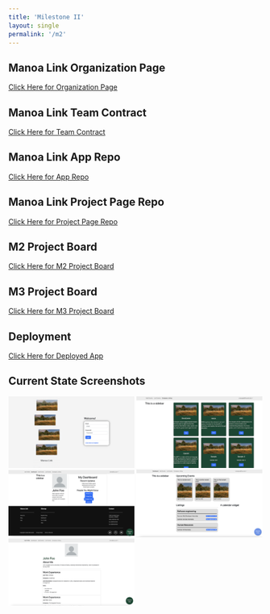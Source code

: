 ```yaml
---
title: 'Milestone II'
layout: single
permalink: '/m2'
---
```


## Manoa Link Organization Page

[Click Here for Organization Page](https://github.com/uhmanoalink)

## Manoa Link Team Contract

[Click Here for Team Contract](https://docs.google.com/document/d/1GsQ6JnasoWsAGGNK4p9bS3Ng7o0uGBjVjpBgnCFym_E/edit)

## Manoa Link App Repo

[Click Here for App Repo](https://github.com/uhmanoalink/manoa-link)

## Manoa Link Project Page Repo

[Click Here for Project Page Repo](https://github.com/uhmanoalink/uhmanoalink.github.io)

## M2 Project Board

[Click Here for M2 Project Board](https://github.com/orgs/uhmanoalink/projects/2)

## M3 Project Board

[Click Here for M3 Project Board](https://github.com/orgs/uhmanoalink/projects/5/views/1)

## Deployment

[Click Here for Deployed App]([http://64.226.116.90/](https://manoalink.site/))

## Current State Screenshots

<img width="250px" class="rounded float-start pe-4" src="/assets/images/landing.png" >
<img width="250px" class="rounded float-start pe-4" src="/assets/images/company.png" >
<img width="250px" class="rounded float-start pe-4" src="/assets/images/user-dashboard.png" >
<img width="250px" class="rounded float-start pe-4" src="/assets/images/company-dashboard.png" >
<img width="250px" class="rounded float-start pe-4" src="/assets/images/my-profile.png" >
